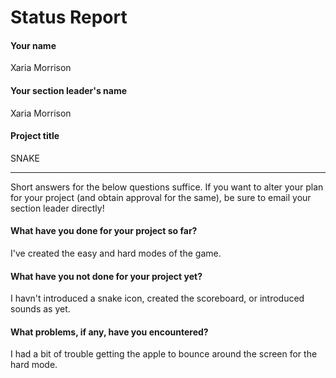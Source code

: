 # Status Report

#### Your name
Xaria Morrison

#### Your section leader's name
Xaria Morrison

#### Project title
SNAKE

***

Short answers for the below questions suffice. If you want to alter your plan for your project (and obtain approval for the same), be sure to email your section leader directly!

#### What have you done for your project so far?
I've created the easy and hard modes of the game. 

#### What have you not done for your project yet?
I havn't introduced a snake icon, created the scoreboard, or introduced sounds as yet.

#### What problems, if any, have you encountered?
I had a bit of trouble getting the apple to bounce around the screen for the hard mode.
